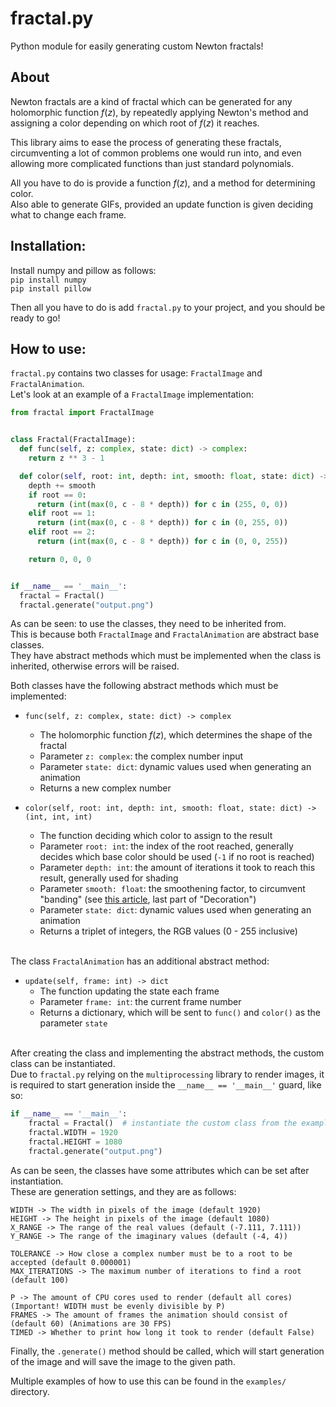# fractal.py
Python module for easily generating custom Newton fractals!

## About
Newton fractals are a kind of fractal which can be generated for any holomorphic function $f(z)$, by repeatedly applying Newton's method and assigning a color depending on which root of $f(z)$ it reaches.  

This library aims to ease the process of generating these fractals, circumventing a lot of common problems one would run into, and even allowing more complicated functions than just standard polynomials.

All you have to do is provide a function $f(z)$, and a method for determining color.  
Also able to generate GIFs, provided an update function is given deciding what to change each frame.

## Installation:
Install numpy and pillow as follows:  
`pip install numpy`  
`pip install pillow`  

Then all you have to do is add `fractal.py` to your project, and you should be ready to go!  

## How to use:
`fractal.py` contains two classes for usage: `FractalImage` and `FractalAnimation`.  
Let's look at an example of a `FractalImage` implementation:

```python
from fractal import FractalImage


class Fractal(FractalImage):
  def func(self, z: complex, state: dict) -> complex:
    return z ** 3 - 1

  def color(self, root: int, depth: int, smooth: float, state: dict) -> (int, int, int):
    depth += smooth
    if root == 0:
      return (int(max(0, c - 8 * depth)) for c in (255, 0, 0))
    elif root == 1:
      return (int(max(0, c - 8 * depth)) for c in (0, 255, 0))
    elif root == 2:
      return (int(max(0, c - 8 * depth)) for c in (0, 0, 255))

    return 0, 0, 0


if __name__ == '__main__':
  fractal = Fractal()
  fractal.generate("output.png")
```
As can be seen: to use the classes, they need to be inherited from.  
This is because both `FractalImage` and `FractalAnimation` are abstract base classes.  
They have abstract methods which must be implemented when the class is inherited, otherwise errors will be raised.

Both classes have the following abstract methods which must be implemented:  
* `func(self, z: complex, state: dict) -> complex`
  * The holomorphic function $f(z)$, which determines the shape of the fractal
  * Parameter `z: complex`: the complex number input
  * Parameter `state: dict`: dynamic values used when generating an animation
  * Returns a new complex number


* `color(self, root: int, depth: int, smooth: float, state: dict) -> (int, int, int)`
  * The function deciding which color to assign to the result
  * Parameter `root: int`: the index of the root reached, generally decides which base color should be used (`-1` if no root is reached)
  * Parameter `depth: int`: the amount of iterations it took to reach this result, generally used for shading
  * Parameter `smooth: float`: the smoothening factor, to circumvent "banding" (see [this article](https://www.chiark.greenend.org.uk/~sgtatham/newton/), last part of "Decoration")
  * Parameter `state: dict`: dynamic values used when generating an animation
  * Returns a triplet of integers, the RGB values (0 - 255 inclusive)
  
&nbsp;  
The class `FractalAnimation` has an additional abstract method:
* `update(self, frame: int) -> dict`
  * The function updating the state each frame
  * Parameter `frame: int`: the current frame number
  * Returns a dictionary, which will be sent to `func()` and `color()` as the parameter `state`

&nbsp;  
After creating the class and implementing the abstract methods, the custom class can be instantiated.  
Due to `fractal.py` relying on the `multiprocessing` library to render images, 
it is required to start generation inside the `__name__ == '__main__'` guard, like so:
```python
if __name__ == '__main__':
    fractal = Fractal()  # instantiate the custom class from the example above
    fractal.WIDTH = 1920
    fractal.HEIGHT = 1080
    fractal.generate("output.png")
```
As can be seen, the classes have some attributes which can be set after instantiation.  
These are generation settings, and they are as follows:
```text
WIDTH -> The width in pixels of the image (default 1920)
HEIGHT -> The height in pixels of the image (default 1080)
X_RANGE -> The range of the real values (default (-7.111, 7.111))
Y_RANGE -> The range of the imaginary values (default (-4, 4))

TOLERANCE -> How close a complex number must be to a root to be accepted (default 0.000001)
MAX_ITERATIONS -> The maximum number of iterations to find a root (default 100)

P -> The amount of CPU cores used to render (default all cores) (Important! WIDTH must be evenly divisible by P)
FRAMES -> The amount of frames the animation should consist of (default 60) (Animations are 30 FPS)
TIMED -> Whether to print how long it took to render (default False)
```

Finally, the `.generate()` method should be called, which will start generation of the image and will save the image to the given path.

Multiple examples of how to use this can be found in the `examples/` directory.
